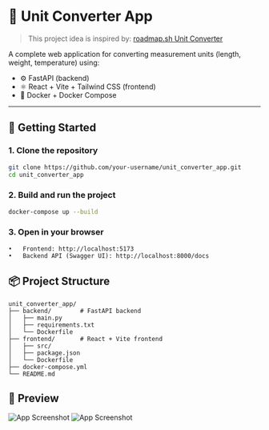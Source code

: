 # 🧮 Unit Converter App

> This project idea is inspired by: [roadmap.sh Unit Converter](https://roadmap.sh/projects/unit-converter)

A complete web application for converting measurement units (length, weight, temperature) using:

- ⚙️ FastAPI (backend)
- ⚛️ React + Vite + Tailwind CSS (frontend)
- 🐳 Docker + Docker Compose

---

## 🚀 Getting Started

### 1. Clone the repository

```bash
git clone https://github.com/your-username/unit_converter_app.git
cd unit_converter_app
```

### 2. Build and run the project

```bash
docker-compose up --build
```
### 3. Open in your browser

	•	Frontend: http://localhost:5173
	•	Backend API (Swagger UI): http://localhost:8000/docs

## 📦 Project Structure


```
unit_converter_app/
├── backend/        # FastAPI backend
│   ├── main.py
│   ├── requirements.txt
│   └── Dockerfile
├── frontend/       # React + Vite frontend
│   ├── src/
│   ├── package.json
│   └── Dockerfile
├── docker-compose.yml
└── README.md
```
## 📸 Preview

![App Screenshot](./frontend/public/preview.jpeg)
![App Screenshot](./frontend/public/preview2.jpeg)